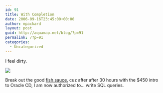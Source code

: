 ```yaml
---
id: 91
title: With Completion
date: 2006-09-16T23:45:00+00:00
author: mpackard
layout: post
guid: http://aquamap.net/blog/?p=91
permalink: /?p=91
categories:
  - Uncategorized
---
```

I feel dirty.

![](http://static.flickr.com/84/244876459_6b69c9fbb3.jpg?v=0) 

Break out the good [fish sauce](http://www.thaifoodandtravel.com/features/fishsauce1.html), cuz after after 30 hours with the $450 intro to Oracle CD, I am now authorized to&#8230; write SQL queries.